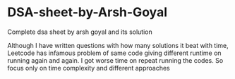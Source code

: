 # DSA-sheet-by-Arsh-Goyal
Complete dsa sheet by arsh goyal and its solution

Although I have written questions with how many solutions it beat with time,
Leetcode has infamous problem of same code giving different runtime on running again and again.
I got worse time on repeat running the codes. So focus only on time complexity and different approaches
